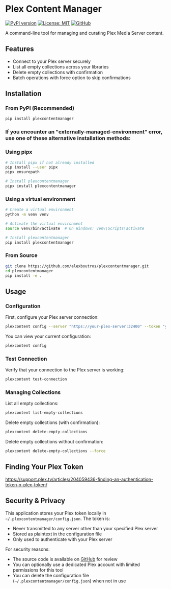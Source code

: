 # Plex Content Manager

[![PyPI version](https://img.shields.io/pypi/v/plexcontentmanager.svg)](https://pypi.org/project/plexcontentmanager/)
[![License: MIT](https://img.shields.io/badge/License-MIT-yellow.svg)](https://opensource.org/licenses/MIT)
[![GitHub](https://img.shields.io/github/stars/alexboutros/plexcontentmanager?style=social)](https://github.com/alexboutros/plexcontentmanager)

A command-line tool for managing and curating Plex Media Server content.

## Features

- Connect to your Plex server securely
- List all empty collections across your libraries
- Delete empty collections with confirmation
- Batch operations with force option to skip confirmations

## Installation

### From PyPI (Recommended)

```bash
pip install plexcontentmanager
```

### If you encounter an "externally-managed-environment" error, use one of these alternative installation methods:

### Using pipx
```bash
# Install pipx if not already installed
pip install --user pipx
pipx ensurepath

# Install plexcontentmanager
pipx install plexcontentmanager
```

### Using a virtual environment
```bash
# Create a virtual environment
python -m venv venv

# Activate the virtual environment
source venv/bin/activate  # On Windows: venv\Scripts\activate

# Install plexcontentmanager
pip install plexcontentmanager
```

### From Source
```bash
git clone https://github.com/alexboutros/plexcontentmanager.git
cd plexcontentmanager
pip install -e .
```

## Usage
### Configuration
First, configure your Plex server connection:
```bash
plexcontent config --server "https://your-plex-server:32400" --token "your-plex-token"
```
You can view your current configuration:
```bash
plexcontent config
```

### Test Connection
Verify that your connection to the Plex server is working:
```bash
plexcontent test-connection
```

### Managing Collections
List all empty collections:
```bash
plexcontent list-empty-collections
```

Delete empty collections (with confirmation):
```bash
plexcontent delete-empty-collections
```

Delete empty collections without confirmation:
```bash
plexcontent delete-empty-collections --force
```

## Finding Your Plex Token
https://support.plex.tv/articles/204059436-finding-an-authentication-token-x-plex-token/

## Security & Privacy

This application stores your Plex token locally in `~/.plexcontentmanager/config.json`. The token is:
- Never transmitted to any server other than your specified Plex server
- Stored as plaintext in the configuration file
- Only used to authenticate with your Plex server

For security reasons:
- The source code is available on [GitHub](https://github.com/alexboutros/plexcontentmanager) for review
- You can optionally use a dedicated Plex account with limited permissions for this tool
- You can delete the configuration file (`~/.plexcontentmanager/config.json`) when not in use

